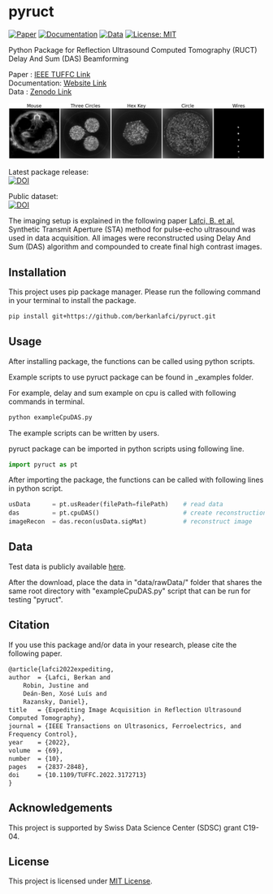 pyruct
=======================================================

[![Paper](https://img.shields.io/badge/Paper-IEEE%20TUFFC-b31b1b)](https://ieeexplore.ieee.org/document/9768674)
[![Documentation](https://img.shields.io/badge/Documentation-pyruct-brightgreen)](https://berkanlafci.github.io/pyruct/)
[![Data](https://img.shields.io/badge/Data-Zenodo-blue)](https://zenodo.org/record/6541837#.YrwSZXhByEI)
[![License: MIT](https://img.shields.io/badge/License-MIT-lightgrey)](https://mit-license.org/)  

Python Package for Reflection Ultrasound Computed Tomography (RUCT) Delay And Sum (DAS) Beamforming

Paper : [IEEE TUFFC Link](https://ieeexplore.ieee.org/document/9768674)  
Documentation: [Website Link](https://berkanlafci.github.io/pyruct/)  
Data : [Zenodo Link](https://zenodo.org/record/6541837#.YrwUoHhByEJ)  

![example_figure](docs/_img/readmeImage.png)

Latest package release:  
[![DOI](https://zenodo.org/badge/DOI/10.5281/zenodo.5599811.svg)](https://doi.org/10.5281/zenodo.5599811)

Public dataset:  
[![DOI](https://zenodo.org/badge/DOI/10.5281/zenodo.6541837.svg)](https://doi.org/10.5281/zenodo.6541837)

The imaging setup is explained in the following paper [Lafci, B. et al.](https://ieeexplore.ieee.org/document/9768674) Synthetic Transmit Aperture (STA) method for pulse-echo ultrasound was used in data acquisition. All images were reconstructed using Delay And Sum (DAS) algorithm and compounded to create final high contrast images.

Installation
-------------------------------------------------------
This project uses pip package manager. Please run the following command in your terminal to install the package.
```bash
pip install git+https://github.com/berkanlafci/pyruct.git
```

Usage
-------------------------------------------------------
After installing package, the functions can be called using python scripts.

Example scripts to use pyruct package can be found in _examples folder.

For example, delay and sum example on cpu is called with following commands in terminal.
```bash
python exampleCpuDAS.py
```
The example scripts can be written by users.

pyruct package can be imported in python scripts using following line.
```python
import pyruct as pt
```
After importing the package, the functions can be called with following lines in python script.
```python
usData      = pt.usReader(filePath=filePath) 	# read data
das         = pt.cpuDAS()                      	# create reconstruction object
imageRecon  = das.recon(usData.sigMat)         	# reconstruct image
```

Data
-------------------------------------------------------
Test data is publicly available [here](https://doi.org/10.5281/zenodo.5599242).

After the download, place the data in "data/rawData/" folder that shares the same root directory with "exampleCpuDAS.py" script that can be run for testing "pyruct".

Citation
-------------------------------------------------------
If you use this package and/or data in your research, please cite the following paper.

```
@article{lafci2022expediting,
author	= {Lafci, Berkan and  
	Robin, Justine and  
	Deán-Ben, Xosé Luís and  
	Razansky, Daniel},
title 	= {Expediting Image Acquisition in Reflection Ultrasound Computed Tomography},
journal = {IEEE Transactions on Ultrasonics, Ferroelectrics, and Frequency Control},
year 	= {2022},
volume 	= {69},
number 	= {10},
pages 	= {2837-2848},
doi 	= {10.1109/TUFFC.2022.3172713}
}
```

Acknowledgements
-------------------------------------------------------
This project is supported by Swiss Data Science Center (SDSC) grant C19-04.

License
-------------------------------------------------------
This project is licensed under [MIT License](https://mit-license.org/).